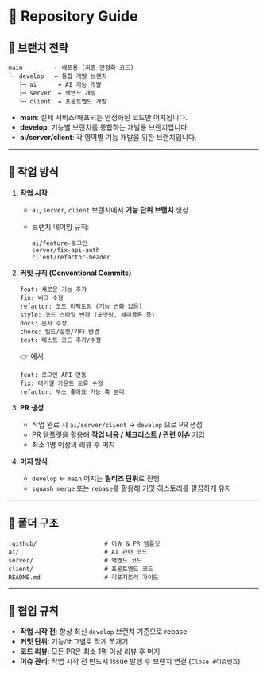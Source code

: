 
# 📖 Repository Guide

## 📌 브랜치 전략

```
main         ← 배포용 (최종 안정화 코드)
└─ develop   ← 통합 개발 브랜치
   ├─ ai      ← AI 기능 개발
   ├─ server  ← 백엔드 개발
   └─ client  ← 프론트엔드 개발
```

* **main**: 실제 서비스/배포되는 안정화된 코드만 머지됩니다.
* **develop**: 기능별 브랜치를 통합하는 개발용 브랜치입니다.
* **ai/server/client**: 각 영역별 기능 개발을 위한 브랜치입니다.

---

## 📌 작업 방식

1. **작업 시작**

   * `ai`, `server`, `client` 브랜치에서 **기능 단위 브랜치** 생성
   * 브랜치 네이밍 규칙:

     ```
     ai/feature-로그인
     server/fix-api-auth
     client/refactor-header
     ```

2. **커밋 규칙 (Conventional Commits)**

   ```
   feat: 새로운 기능 추가
   fix: 버그 수정
   refactor: 코드 리팩토링 (기능 변화 없음)
   style: 코드 스타일 변경 (포맷팅, 세미콜론 등)
   docs: 문서 수정
   chore: 빌드/설정/기타 변경
   test: 테스트 코드 추가/수정
   ```

   👉 예시

   ```
   feat: 로그인 API 연동
   fix: 대기열 카운트 오류 수정
   refactor: 부스 좋아요 기능 훅 분리
   ```

3. **PR 생성**

   * 작업 완료 시 `ai/server/client` → `develop` 으로 PR 생성
   * PR 템플릿을 활용해 **작업 내용 / 체크리스트 / 관련 이슈** 기입
   * 최소 1명 이상의 리뷰 후 머지

4. **머지 방식**

   * `develop` ← `main` 머지는 **릴리즈 단위**로 진행
   * `squash merge` 또는 `rebase`를 활용해 커밋 히스토리를 깔끔하게 유지

---

## 📌 폴더 구조

```
.github/                   # 이슈 & PR 템플릿
ai/                        # AI 관련 코드
server/                    # 백엔드 코드
client/                    # 프론트엔드 코드
README.md                  # 리포지토리 가이드
```

---

## 📌 협업 규칙

* **작업 시작 전**: 항상 최신 `develop` 브랜치 기준으로 rebase
* **커밋 단위**: 기능/버그별로 작게 쪼개기
* **코드 리뷰**: 모든 PR은 최소 1명 이상 리뷰 후 머지
* **이슈 관리**: 작업 시작 전 반드시 Issue 발행 후 브랜치 연결 (`Close #이슈번호`)


